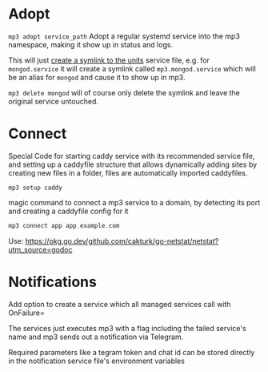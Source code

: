 # Adopt

`mp3 adopt service_path` Adopt a regular systemd service into the mp3 namespace, making it show up in status and logs.

This will just [create a symlink to the units](https://serverfault.com/a/1078481/1010774) service file, e.g. for 
`mongod.service` it will create a symlink called `mp3.mongod.service` which will be an alias for `mongod` and cause it 
to show up in mp3.

`mp3 delete mongod` will of course only delete  the symlink and leave the original service untouched.

# Connect

Special Code for starting caddy service with its recommended service file, and setting up a caddyfile structure that
allows dynamically adding sites by creating new files in a folder, files are automatically imported caddyfiles.

```shell
mp3 setup caddy
```

magic command to connect a mp3 service to a domain, by detecting its port and creating a caddyfile config for it

```go
mp3 connect app app.example.com
```

Use: https://pkg.go.dev/github.com/cakturk/go-netstat/netstat?utm_source=godoc

# Notifications

Add option to create a service which all managed services call with OnFailure=

The services just executes mp3 with a flag including the failed service's name and mp3 sends out a notification via
Telegram.

Required parameters like a tegram token and chat id can be stored directly in the notification service file's
environment variables
